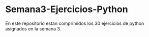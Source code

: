 # Semana3-Ejercicios-Python
En este repositorio estan comprimidos los 30 ejercicios de python asignados en la semana 3.
